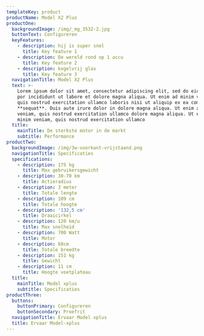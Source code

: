 ```yaml
---
templateKey: product
productName: Model X2 Plus
productOne:
  backgroundImage: /img/_mg_3532-2.jpg
  buttonText: Configureren
  keyFeatures:
    - description: hij is super snel
      title: Key feature 1
    - description: De wereld rond op 1 accu
      title: Key feature 2
    - description: kogelvrij glas
      title: Key feature 3
  navigationTitle: Model X2 Plus
  text: >-
    Lorem ipsum dolor sit amet, consectetur adipiscing elit, sed do eiusmod tem-
    por incididunt ut labore et dolore magna aliqua. Ut enim ad minim veniam,
    quis nostrud exercitation ullamco laboris nisi ut aliquip ex ea commodo con-
    **sequat**. Duis aute irure dolor in dolore magna aliqua. Ut enim ad minim
    veniam, quis nostrud exercitation ullamco dolore magna aliqua. Ut enim ad
    minim veniam, quis nostrud exercitation ullamco
  title:
    mainTitle: De sterkste motor in de markt
    subtitle: Performance
productTwo:
  backgroundImage: /img/3w-voorkant-vrijstaand.png
  navigationTitle: Specificaties
  specifications:
    - description: 175 kg
      title: Max gebruikersgewicht
    - description: 30-70 km
      title: Actieradius
    - description: 3 meter
      title: Totale lengte
    - description: 109 cm
      title: Totale hoogte
    - description: '132,5 cm'
      title: Draaicirkel
    - description: 120 km/u
      title: Max snelheid
    - description: 700 Watt
      title: Motor
    - description: 68cm
      title: Totale breedte
    - description: 151 kg
      title: Gewicht
    - description: 11 cm
      title: Hoogte voetplateau
  title:
    mainTitle: Model xplus
    subtitle: Specificaties
productThree:
  buttons:
    buttonPrimary: Configureren
    buttonSecondary: Proefrit
  navigationTitle: Ervaar Model xplus
  title: Ervaar Model-xplus
---
```


